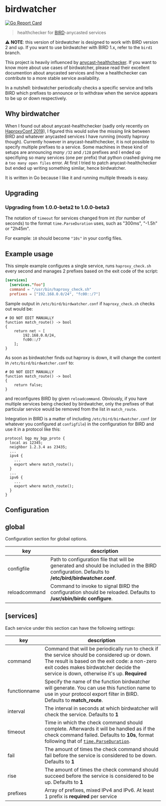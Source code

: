 # birdwatcher

[![Go Report Card](https://goreportcard.com/badge/github.com/skoef/birdwatcher)](https://goreportcard.com/report/github.com/skoef/birdwatcher)

> healthchecker for [BIRD](https://bird.network.cz/)-anycasted services

:warning: **NOTE**: this version of birdwatcher is designed to work with BIRD version 2 and up. If you want to use birdwatcher with BIRD 1.x, refer to the `bird1` branch.

This project is heavily influenced by [anycast-healthchecker](https://github.com/unixsurfer/anycast_healthchecker). If you want to know more about use cases of birdwatcher, please read their excellent documention about anycasted services and how a healthchecker can contribute to a more stable service availability.

In a nutshell: birdwatcher periodically checks a specific service and tells BIRD which prefixes to announce or to withdraw when the service appears to be up or down respectively.

## Why birdwatcher

When I found out about anycast-healthchecker (sadly only recently on [HaproxyConf 2019](https://www.haproxyconf.com/)), I figured this would solve the missing link between BIRD and whatever anycasted services I have running (mostly haproxy though). Currently however in anycast-healthchecker, it is not possible to specify multiple prefixes to a service. Some machines in these kind of setups are announcing _many_ `/32` and `/128` prefixes and I ended up specifiying so many services (one per prefix) that python crashed giving me a `too many open files` error. At first I tried to patch anycast-healthchecker but ended up writing something similar, hence birdwatcher.

It is written in Go because I like it and running multiple threads is easy.

## Upgrading

### Upgrading from 1.0.0-beta2 to 1.0.0-beta3

The notation of `timeout` for services changed from int (for number of seconds) to the format `time.ParseDuration` uses, such as "300ms", "-1.5h" or "2h45m".

For example: `10` should become `"10s"` in your config files.

## Example usage

This simple example configures a single service, runs `haproxy_check.sh` every second and manages 2 prefixes based on the exit code of the script:

```toml
[services]
  [services."foo"]
  command = "/usr/bin/haproxy_check.sh"
  prefixes = ["192.168.0.0/24", "fc00::/7"]

```

Sample output in `/etc/bird/birdwatcher.conf` if `haproxy_check.sh` checks out would be:

```
# DO NOT EDIT MANUALLY
function match_route() -> bool
{
	return net ~ [
		192.168.0.0/24,
		fc00::/7
	];
}
```

As soon as birdwatcher finds out haproxy is down, it will change the content in `/etc/bird/birdwatcher.conf` to:

```
# DO NOT EDIT MANUALLY
function match_route() -> bool
{
	return false;
}
```

and reconfigures BIRD by given `reloadcommand`. Obviously, if you have multiple services being checked by birdwatcher, only the prefixes of that particular service would be removed from the list in `match_route`.

Integration in BIRD is a matter of including `/etc/bird/birdwatcher.conf` (or whatever you configured at `configfile`) in the configuration for BIRD and use it in a protocol like this:

```
protocol bgp my_bgp_proto {
  local as 12345;
  neighbor 1.2.3.4 as 23435;
  ...
  ipv4 {
    ...
    export where match_route();
  }
  ...
  ipv6 {
    ...
    export where match_route();
  }
}
```

## Configuration

## **global**

Configuration section for global options.

| key           | description                                                                                                                                     |
| ------------- | ----------------------------------------------------------------------------------------------------------------------------------------------- |
| configfile    | Path to configuration file that will be generated and should be included in the BIRD configuration. Defaults to **/etc/bird/birdwatcher.conf**. |
| reloadcommand | Command to invoke to signal BIRD the configuration should be reloaded. Defaults to **/usr/sbin/birdc configure**.                               |

## **[services]**

Each service under this section can have the following settings:

| key          | description                                                                                                                                                                                                                              |
| ------------ | ---------------------------------------------------------------------------------------------------------------------------------------------------------------------------------------------------------------------------------------- |
| command      | Command that will be periodically run to check if the service should be considered up or down. The result is based on the exit code: a non-zero exit codes makes birdwatcher decide the service is down, otherwise it's up. **Required** |
| functionname | Specify the name of the function birdwatcher will generate. You can use this function name to use in your protocol export filter in BIRD. Defaults to **match_route**.                                                                   |
| interval     | The interval in seconds at which birdwatcher will check the service. Defaults to **1**                                                                                                                                                   |
| timeout      | Time in which the check command should complete. Afterwards it will be handled as if the check command failed. Defaults to **10s**, format following that of [`time.ParseDuration`](https://pkg.go.dev/time#ParseDuration).              |
| fail         | The amount of times the check command should fail before the service is considered to be down. Defaults to **1**                                                                                                                         |
| rise         | The amount of times the check command should succeed before the service is considered to be up. Defaults to **1**                                                                                                                        |
| prefixes     | Array of prefixes, mixed IPv4 and IPv6. At least 1 prefix is **required** per service                                                                                                                                                    |
